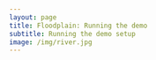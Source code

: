 ```yaml
---
layout: page
title: Floodplain: Running the demo
subtitle: Running the demo setup
image: /img/river.jpg
---
```

